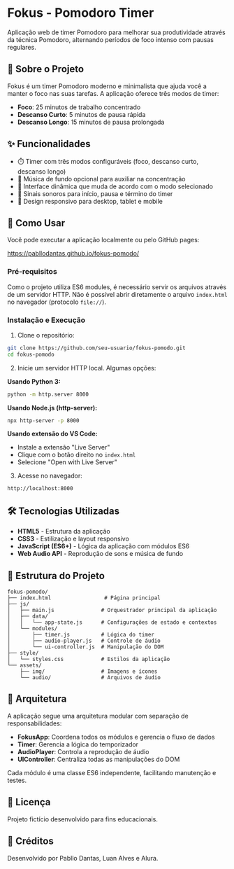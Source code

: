 # Fokus - Pomodoro Timer

Aplicação web de timer Pomodoro para melhorar sua produtividade através da técnica Pomodoro, alternando períodos de foco intenso com pausas regulares.

## 🎯 Sobre o Projeto

Fokus é um timer Pomodoro moderno e minimalista que ajuda você a manter o foco nas suas tarefas. A aplicação oferece três modos de timer:

- **Foco**: 25 minutos de trabalho concentrado
- **Descanso Curto**: 5 minutos de pausa rápida
- **Descanso Longo**: 15 minutos de pausa prolongada

## ✨ Funcionalidades

- ⏱️ Timer com três modos configuráveis (foco, descanso curto, descanso longo)
- 🎵 Música de fundo opcional para auxiliar na concentração
- 🎨 Interface dinâmica que muda de acordo com o modo selecionado
- 🔔 Sinais sonoros para início, pausa e término do timer
- 📱 Design responsivo para desktop, tablet e mobile

## 🚀 Como Usar
Você pode executar a aplicação localmente ou pelo GitHub pages:

https://pabllodantas.github.io/fokus-pomodo/

### Pré-requisitos

Como o projeto utiliza ES6 modules, é necessário servir os arquivos através de um servidor HTTP. Não é possível abrir diretamente o arquivo `index.html` no navegador (protocolo `file://`).

### Instalação e Execução

1. Clone o repositório:
```bash
git clone https://github.com/seu-usuario/fokus-pomodo.git
cd fokus-pomodo
```

2. Inicie um servidor HTTP local. Algumas opções:

**Usando Python 3:**
```bash
python -m http.server 8000
```

**Usando Node.js (http-server):**
```bash
npx http-server -p 8000
```

**Usando extensão do VS Code:**
- Instale a extensão "Live Server"
- Clique com o botão direito no `index.html`
- Selecione "Open with Live Server"

3. Acesse no navegador:
```
http://localhost:8000
```

## 🛠️ Tecnologias Utilizadas

- **HTML5** - Estrutura da aplicação
- **CSS3** - Estilização e layout responsivo
- **JavaScript (ES6+)** - Lógica da aplicação com módulos ES6
- **Web Audio API** - Reprodução de sons e música de fundo

## 📁 Estrutura do Projeto

```
fokus-pomodo/
├── index.html                 # Página principal
├── js/
│   ├── main.js               # Orquestrador principal da aplicação
│   ├── data/
│   │   └── app-state.js      # Configurações de estado e contextos
│   └── modules/
│       ├── timer.js          # Lógica do timer
│       ├── audio-player.js   # Controle de áudio
│       └── ui-controller.js  # Manipulação do DOM
├── style/
│   └── styles.css            # Estilos da aplicação
└── assets/
    ├── img/                  # Imagens e ícones
    └── audio/                # Arquivos de áudio
```

## 🎨 Arquitetura

A aplicação segue uma arquitetura modular com separação de responsabilidades:

- **FokusApp**: Coordena todos os módulos e gerencia o fluxo de dados
- **Timer**: Gerencia a lógica do temporizador
- **AudioPlayer**: Controla a reprodução de áudio
- **UIController**: Centraliza todas as manipulações do DOM

Cada módulo é uma classe ES6 independente, facilitando manutenção e testes.

## 📝 Licença

Projeto fictício desenvolvido para fins educacionais.

## 👥 Créditos

Desenvolvido por Pabllo Dantas, Luan Alves e Alura.